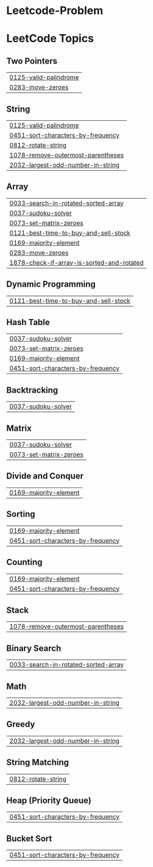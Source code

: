 # Leetcode-Problem
<!---LeetCode Topics Start-->
# LeetCode Topics
## Two Pointers
|  |
| ------- |
| [0125-valid-palindrome](https://github.com/pushprajk07/Leetcode-Problem/tree/master/0125-valid-palindrome) |
| [0283-move-zeroes](https://github.com/pushprajk07/Leetcode-Problem/tree/master/0283-move-zeroes) |
## String
|  |
| ------- |
| [0125-valid-palindrome](https://github.com/pushprajk07/Leetcode-Problem/tree/master/0125-valid-palindrome) |
| [0451-sort-characters-by-frequency](https://github.com/pushprajk07/Leetcode-Problem/tree/master/0451-sort-characters-by-frequency) |
| [0812-rotate-string](https://github.com/pushprajk07/Leetcode-Problem/tree/master/0812-rotate-string) |
| [1078-remove-outermost-parentheses](https://github.com/pushprajk07/Leetcode-Problem/tree/master/1078-remove-outermost-parentheses) |
| [2032-largest-odd-number-in-string](https://github.com/pushprajk07/Leetcode-Problem/tree/master/2032-largest-odd-number-in-string) |
## Array
|  |
| ------- |
| [0033-search-in-rotated-sorted-array](https://github.com/pushprajk07/Leetcode-Problem/tree/master/0033-search-in-rotated-sorted-array) |
| [0037-sudoku-solver](https://github.com/pushprajk07/Leetcode-Problem/tree/master/0037-sudoku-solver) |
| [0073-set-matrix-zeroes](https://github.com/pushprajk07/Leetcode-Problem/tree/master/0073-set-matrix-zeroes) |
| [0121-best-time-to-buy-and-sell-stock](https://github.com/pushprajk07/Leetcode-Problem/tree/master/0121-best-time-to-buy-and-sell-stock) |
| [0169-majority-element](https://github.com/pushprajk07/Leetcode-Problem/tree/master/0169-majority-element) |
| [0283-move-zeroes](https://github.com/pushprajk07/Leetcode-Problem/tree/master/0283-move-zeroes) |
| [1878-check-if-array-is-sorted-and-rotated](https://github.com/pushprajk07/Leetcode-Problem/tree/master/1878-check-if-array-is-sorted-and-rotated) |
## Dynamic Programming
|  |
| ------- |
| [0121-best-time-to-buy-and-sell-stock](https://github.com/pushprajk07/Leetcode-Problem/tree/master/0121-best-time-to-buy-and-sell-stock) |
## Hash Table
|  |
| ------- |
| [0037-sudoku-solver](https://github.com/pushprajk07/Leetcode-Problem/tree/master/0037-sudoku-solver) |
| [0073-set-matrix-zeroes](https://github.com/pushprajk07/Leetcode-Problem/tree/master/0073-set-matrix-zeroes) |
| [0169-majority-element](https://github.com/pushprajk07/Leetcode-Problem/tree/master/0169-majority-element) |
| [0451-sort-characters-by-frequency](https://github.com/pushprajk07/Leetcode-Problem/tree/master/0451-sort-characters-by-frequency) |
## Backtracking
|  |
| ------- |
| [0037-sudoku-solver](https://github.com/pushprajk07/Leetcode-Problem/tree/master/0037-sudoku-solver) |
## Matrix
|  |
| ------- |
| [0037-sudoku-solver](https://github.com/pushprajk07/Leetcode-Problem/tree/master/0037-sudoku-solver) |
| [0073-set-matrix-zeroes](https://github.com/pushprajk07/Leetcode-Problem/tree/master/0073-set-matrix-zeroes) |
## Divide and Conquer
|  |
| ------- |
| [0169-majority-element](https://github.com/pushprajk07/Leetcode-Problem/tree/master/0169-majority-element) |
## Sorting
|  |
| ------- |
| [0169-majority-element](https://github.com/pushprajk07/Leetcode-Problem/tree/master/0169-majority-element) |
| [0451-sort-characters-by-frequency](https://github.com/pushprajk07/Leetcode-Problem/tree/master/0451-sort-characters-by-frequency) |
## Counting
|  |
| ------- |
| [0169-majority-element](https://github.com/pushprajk07/Leetcode-Problem/tree/master/0169-majority-element) |
| [0451-sort-characters-by-frequency](https://github.com/pushprajk07/Leetcode-Problem/tree/master/0451-sort-characters-by-frequency) |
## Stack
|  |
| ------- |
| [1078-remove-outermost-parentheses](https://github.com/pushprajk07/Leetcode-Problem/tree/master/1078-remove-outermost-parentheses) |
## Binary Search
|  |
| ------- |
| [0033-search-in-rotated-sorted-array](https://github.com/pushprajk07/Leetcode-Problem/tree/master/0033-search-in-rotated-sorted-array) |
## Math
|  |
| ------- |
| [2032-largest-odd-number-in-string](https://github.com/pushprajk07/Leetcode-Problem/tree/master/2032-largest-odd-number-in-string) |
## Greedy
|  |
| ------- |
| [2032-largest-odd-number-in-string](https://github.com/pushprajk07/Leetcode-Problem/tree/master/2032-largest-odd-number-in-string) |
## String Matching
|  |
| ------- |
| [0812-rotate-string](https://github.com/pushprajk07/Leetcode-Problem/tree/master/0812-rotate-string) |
## Heap (Priority Queue)
|  |
| ------- |
| [0451-sort-characters-by-frequency](https://github.com/pushprajk07/Leetcode-Problem/tree/master/0451-sort-characters-by-frequency) |
## Bucket Sort
|  |
| ------- |
| [0451-sort-characters-by-frequency](https://github.com/pushprajk07/Leetcode-Problem/tree/master/0451-sort-characters-by-frequency) |
<!---LeetCode Topics End-->